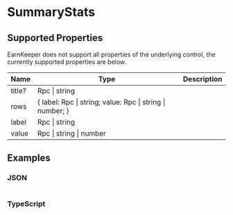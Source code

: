 # SummaryStats

## Supported Properties

EarnKeeper does not support all properties of the underlying control, the currently supported properties are below.

| Name   | Type                    | Description |
| ------ | ----------------------- | ----------- |
| title? | Rpc \| string           |             |
| rows   | {    label: Rpc \| string; value: Rpc \| string \| number; }           |             |
| label  | Rpc \| string           |             |
| value  | Rpc \| string \| number |             |

## Examples

### JSON

```json
```

### TypeScript

```javascript
```
